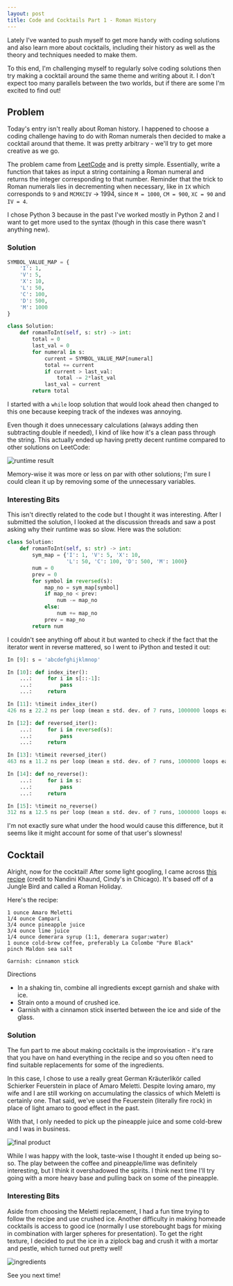 ```yaml
---
layout: post
title: Code and Cocktails Part 1 - Roman History
---
```


Lately I've wanted to push myself to get more handy with coding solutions and also learn more about cocktails, including their history as well as the theory and techniques needed to make them.

To this end, I'm challenging myself to regularly solve coding solutions then try making a cocktail around the same theme and writing about it. I don't expect too many parallels between the two worlds, but if there are some I'm excited to find out!

## Problem

Today's entry isn't really about Roman history. I happened to choose a coding challenge having to do with Roman numerals then decided to make a cocktail around that theme. It was pretty arbitrary - we'll try to get more creative as we go. 

The problem came from [LeetCode](https://leetcode.com/problems/roman-to-integer/) and is pretty simple. Essentially, write a function that takes as input a string containing a Roman numeral and returns the integer corresponding to that number. Reminder that the trick to Roman numerals lies in decrementing when necessary, like in `IX` which corresponds to `9` and `MCMXCIV` -> 1994, since `M = 1000`, `CM = 900`, `XC = 90` and `IV = 4`. 

I chose Python 3 because in the past I've worked mostly in Python 2 and I want to get more used to the syntax (though in this case there wasn't anything new).

### Solution

```python
SYMBOL_VALUE_MAP = {
    'I': 1,
    'V': 5,
    'X': 10,
    'L': 50,
    'C': 100,
    'D': 500,
    'M': 1000
}

class Solution:
    def romanToInt(self, s: str) -> int:
        total = 0
        last_val = 0
        for numeral in s:
            current = SYMBOL_VALUE_MAP[numeral]
            total += current
            if current > last_val:
                total -= 2*last_val
            last_val = current
        return total
```

I started with a `while` loop solution that would look ahead then changed to this one because keeping track of the indexes was annoying.

Even though it does unnecessary calculations (always adding then subtracting double if needed), I kind of like how it's a clean pass through the string. This actually ended up having pretty decent runtime compared to other solutions on LeetCode:

![runtime result](../images/code-and-cocktails-1-runtime.png)

Memory-wise it was more or less on par with other solutions; I'm sure I could clean it up by removing some of the unnecessary variables.

### Interesting Bits

This isn't directly related to the code but I thought it was interesting. After I submitted the solution, I looked at the discussion threads and saw a post asking why their runtime was so slow. Here was the solution:

```python
class Solution:
    def romanToInt(self, s: str) -> int:
        sym_map = {'I': 1, 'V': 5, 'X': 10,
                   'L': 50, 'C': 100, 'D': 500, 'M': 1000}
        num = 0
        prev = 0
        for symbol in reversed(s):
            map_no = sym_map[symbol]
            if map_no < prev:
                num -= map_no
            else:
                num += map_no
            prev = map_no
        return num
```

I couldn't see anything off about it but wanted to check if the fact that the iterator went in reverse mattered, so I went to iPython and tested it out:

```python
In [9]: s = 'abcdefghijklmnop'

In [10]: def index_iter():
    ...:     for i in s[::-1]:
    ...:         pass
    ...:     return

In [11]: %timeit index_iter()
426 ns ± 22.2 ns per loop (mean ± std. dev. of 7 runs, 1000000 loops each)

In [12]: def reversed_iter():
    ...:     for i in reversed(s):
    ...:         pass
    ...:     return

In [13]: %timeit reversed_iter()
463 ns ± 11.2 ns per loop (mean ± std. dev. of 7 runs, 1000000 loops each)

In [14]: def no_reverse():
    ...:     for i in s:
    ...:         pass
    ...:     return

In [15]: %timeit no_reverse()
312 ns ± 12.5 ns per loop (mean ± std. dev. of 7 runs, 1000000 loops each)
```

I'm not exactly sure what under the hood would cause this difference, but it seems like it might account for some of that user's slowness!

## Cocktail

Alright, now for the cocktail! After some light googling, I came across [this recipe](https://punchdrink.com/recipes/roman-holiday/) (credit to Nandini Khaund, Cindy's in Chicago). It's based off of a Jungle Bird and called a Roman Holiday.

Here's the recipe:

```
1 ounce Amaro Meletti
1/4 ounce Campari
3/4 ounce pineapple juice
3/4 ounce lime juice
1/4 ounce demerara syrup (1:1, demerara sugar:water)
1 ounce cold-brew coffee, preferably La Colombe "Pure Black"
pinch Maldon sea salt

Garnish: cinnamon stick
```

Directions
* In a shaking tin, combine all ingredients except garnish and shake with ice.
* Strain onto a mound of crushed ice.
* Garnish with a cinnamon stick inserted between the ice and side of the glass.

### Solution

The fun part to me about making cocktails is the improvisation - it's rare that you have on hand everything in the recipe and so you often need to find suitable replacements for some of the ingredients.

In this case, I chose to use a really great German Kräuterlikör called Schierker Feuerstein in place of Amaro Meletti. Despite loving amaro, my wife and I are still working on accumulating the classics of which Meletti is certainly one. That said, we've used the Feuerstein (literally fire rock) in place of light amaro to good effect in the past.

With that, I only needed to pick up the pineapple juice and some cold-brew and I was in business. 

![final product](../images/code-and-cocktails-1-closeup.jpg)

While I was happy with the look, taste-wise I thought it ended up being so-so. The play between the coffee and pineapple/lime was definitely interesting, but I think it overshadowed the spirits. I think next time I'll try going with a more heavy base and pulling back on some of the pineapple. 

### Interesting Bits

Aside from choosing the Meletti replacement, I had a fun time trying to follow the recipe and use crushed ice. Another difficulty in making homeade cocktails is access to good ice (normally I use storebought bags for mixing in combination with larger spheres for presentation). To get the right texture, I decided to put the ice in a ziplock bag and crush it with a mortar and pestle, which turned out pretty well!

![ingredients](../images/code-and-cocktails-1-ingredients.jpg)

See you next time!
